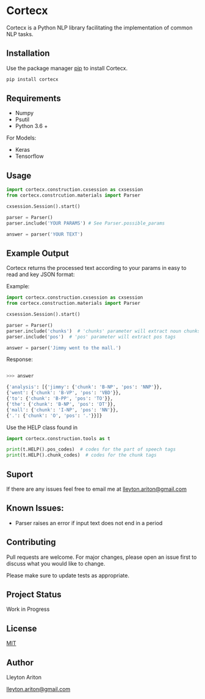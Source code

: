 # Cortecx

Cortecx is a Python NLP library facilitating the implementation of common NLP tasks.

## Installation

Use the package manager [pip](https://pip.pypa.io/en/stable/) to install Cortecx.

```bash
pip install cortecx
```
## Requirements

- Numpy
- Psutil
- Python 3.6 +

For Models:
- Keras
- Tensorflow

## Usage

```python
import cortecx.construction.cxsession as cxsession
from cortecx.constrcution.materials import Parser

cxsession.Session().start()

parser = Parser()
parser.include('YOUR PARAMS') # See Parser.possible_params

answer = parser('YOUR TEXT')

```

## Example Output

Cortecx returns the processed text according to your params in easy to read and key JSON format:

Example:
```python
import cortecx.construction.cxsession as cxsession
from cortecx.construction.materials import Parser

cxsession.Session().start()

parser = Parser()
parser.include('chunks')  # 'chunks' parameter will extract noun chunks
parser.include('pos')  # 'pos' parameter will extract pos tags

answer = parser('Jimmy went to the mall.')

```

Response:
```python

>>> answer

{'analysis': [{'jimmy': {'chunk': 'B-NP', 'pos': 'NNP'}},
{'went': {'chunk': 'B-VP', 'pos': 'VBD'}},
{'to': {'chunk': 'B-PP', 'pos': 'TO'}},
{'the': {'chunk': 'B-NP', 'pos': 'DT'}},
{'mall': {'chunk': 'I-NP', 'pos': 'NN'}},
{'.': {'chunk': 'O', 'pos': '.'}}]}

```

Use the HELP class found in

```python
import cortecx.construction.tools as t

print(t.HELP().pos_codes)  # codes for the part of speech tags
print(t.HELP().chunk_codes)  # codes for the chunk tags

```

## Suport

If there are any issues feel free to email me at [lleyton.ariton@gmail.com]()

## Known Issues:

- Parser raises an error if input text does not end in a period

## Contributing
Pull requests are welcome. For major changes, please open an issue first to discuss what you would like to change.

Please make sure to update tests as appropriate.


## Project Status

Work in Progress

## License
[MIT](https://choosealicense.com/licenses/mit/)

## Author
Lleyton Ariton

[lleyton.ariton@gmail.com]()

